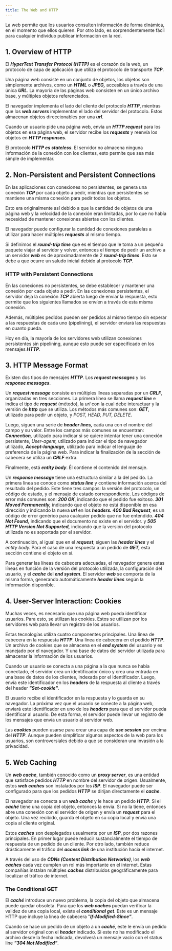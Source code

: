 ```yaml
---
title: The Web and HTTP
---
```


La web permite que los usuarios consulten información de forma dinámica, en el momento que ellos quieren. Por otro lado, es sorprendentemente fácil para cualquier individuo publicar información en la red.

## 1. Overview of HTTP

El ***HyperText Transfer Protocol (HTTP)*** es el corazón de la web, un protocolo de capa de aplicación que utiliza el protocolo de transporte ***TCP***.

Una página web consiste en un conjunto de objetos, los objetos son simplemente archivos, como un ***HTML*** o ***JPEG,*** accesibles a través de una única ***URL***. La mayoría de las páginas web consisten en un único archivo base, y múltiples objetos referenciados.

El navegador implementa el lado del cliente del protocolo ***HTTP***, mientras que los ***web servers*** implementan el lado del servidor del protocolo. Estos almacenan objetos direccionables por una ***url***.

Cuando un usuario pide una página web, envía un ***HTTP request*** para los objetos en esa página web, el servidor recibe los ***requests*** y reenvía los objetos en ***HTTP responses***.

El protocolo ***HTTP es stateless***. El servidor no almacena ninguna información de la conexión con los clientes, esto permite que sea más simple de implementar.

## 2. Non-Persistent and Persistent Connections

En las aplicaciones con conexiones no persistentes, se genera una conexión ***TCP*** por cada objeto a pedir, mientras que persistentes se mantiene una misma conexión para pedir todos los objetos.

Esto era originalmente así debido a que la cantidad de objetos de una página web y la velocidad de la conexión eran limitadas, por lo que no había necesidad de mantener conexiones abiertas con los clientes.

El navegador puede configurar la cantidad de conexiones paralelas a utilizar para hacer múltiples ***requests*** al mismo tiempo.

Si definimos el ***round-trip time*** que es el tiempo que le toma a un pequeño paquete viajar al servidor y volver, entonces el tiempo de pedir un archivo a un servidor ***web*** es de aproximadamente de 2 ***round-trip times***. Esto se debe a que ocurre un saludo inicial debido al protocolo ***TCP***.

### HTTP with Persistent Connections

En las conexiones no persistentes, se debe establecer y mantener una conexión por cada objeto a pedir. En las conexiones persistentes, el servidor deja la conexión ***TCP*** abierta luego de enviar la respuesta, esto permite que los siguientes llamados se envíen a través de esta misma conexión.

Además, múltiples pedidos pueden ser pedidos al mismo tiempo sin esperar a las respuestas de cada uno (pipelining), el servidor enviará las respuestas en cuanto pueda.

Hoy en día, la mayoría de los servidores web utilizan conexiones persistentes sin pipelining, aunque esto puede ser especificado en los mensajes ***HTTP***.

## 3. HTTP Message Format

Existen dos tipos de mensajes ***HTTP***. Los ***request messages*** y los ***response messages***.

Un ***request message*** consiste en múltiples líneas separadas por un ***CRLF***, organizadas en tres secciones. La primera línea se llama ***request line*** e indica el tipo de ***request*** (método), la *url* con la cual debe interactuar y la versión de ***http*** que se utiliza. Los métodos más comunes son: ***GET***, utilizado para pedir un objeto, y *POST, HEAD, PUT, DELETE*.

Luego, siguen una serie de ***header lines,*** cada una con el nombre del campo y su valor. Entre los campos más comunes se encuentran: ***Connection,*** utilizado para indicar si se quiere intentar tener una conexión persistente, *User-agent,* utilizado para indicar el tipo de navegador utilizado, ***Accept-language,*** utilizado para indicar el lenguaje de preferencia de la página web. Para indicar la finalización de la sección de cabecera se utiliza un ***CRLF*** extra.

Finalmente, está ***entity body***. Él contiene el contenido del mensaje.

Un ***response message*** tiene una estructura similar a la del pedido. La primera línea se conoce como ***status line*** y contiene información acerca del resultado del pedido. Este tiene tres campos: la versión del protocolo, un código de estado, y el mensaje de estado correspondiente. Los códigos de error más comunes son: ***200 OK***, indicando que el pedido fue exitoso. ***301 Moved Permanently,*** indicando que el objeto no está disponible en esa dirección y indicando la nueva ***url*** en los ***headers. 400 Bad Request***, es un código de error genérico para cualquier pedido que no fue entendido. ***404 Not Found,*** indicando que el documento no existe en el servidor. y ***505 HTTP Version Not Supported,*** indicando que la versión del protocolo utilizada no es soportada por el servidor.

A continuación, al igual que en el ***request***, siguen las ***header lines*** y el *entity body.* Para el caso de una respuesta a un pedido de ***GET,*** esta sección contiene el objeto en sí.

Para generar las líneas de cabecera adecuadas, el navegador genera estas líneas en función de la versión del protocolo utilizada, la configuración del usuario, y el ***cache*** del ***end system***. El servidor ***web*** se comporta de la misma forma, generando automáticamente ***header lines*** según la información disponible.

## 4. User-Server Interaction: Cookies

Muchas veces, es necesario que una página web pueda identificar usuarios. Para esto, se utilizan las cookies. Estos se utilizan por los servidores web para llevar un registro de los usuarios.

Estas tecnologías utiliza cuatro componentes principales. Una línea de cabecera en la respuesta ***HTTP***. Una línea de cabecera en el pedido ***HTTP***. Un archivo de cookies que se almacena en el ***end system*** del usuario y es manejado por el navegador. Y una base de datos del servidor utilizada para almacenar la información de los usuarios.

Cuando un usuario se conecta a una página a la que nunca se había conectado, el servidor crea un identificador único y crea una entrada en una base de datos de los clientes, indexada por el identificador. Luego, envía este identificador en los ***headers*** de la respuesta al cliente a través del header ***"Set-cookie"***.

El usuario recibe el identificador en la respuesta y lo guarda en su navegador. La próxima vez que el usuario se conecte a la página web, enviará este identificador en uno de los ***headers*** para que el servidor pueda identificar al usuario. De esta forma, el servidor puede llevar un registro de los mensajes que envía un usuario al servidor web.

Las ***cookies*** pueden usarse para crear una capa de ***use session*** por encima del ***HTTP***. Aunque pueden simplificar algunos aspectos de la web para los usuarios, son controversiales debido a que se consideran una invasión a la privacidad.

## 5. Web Caching

Un ***web cache***, también conocido como un ***proxy server***, es una entidad que satisface pedidos ***HTTP*** en nombre del servidor de origen. Usualmente, estos ***web caches*** son instalados por los ***ISP***. El navegador puede ser configurado para que los pedidos ***HTTP*** se dirijan directamente el ***cache***.

El navegador se conecta a un ***web cache*** y le hace un pedido ***HTTP***. Si el ***caché*** tiene una copia del objeto, entonces la envia. Si no la tiene, entonces abre una conexión con el servidor de origen y envía un ***request*** para el objeto. Una vez recibido, guarda el objeto en su copia local y envía una copia al cliente original.

Estos ***caches*** son desplegados usualmente por un ***ISP***, por dos razones principales. En primer lugar puede reducir sustancialmente el tiempo de respuesta de un pedido de un cliente. Por otro lado, también reduce drásticamente el tráfico del ***access link*** de una institución hacia el internet.

A través del uso de ***CDNs (Content Distribution Networks)***, los ***web caches*** cada vez cumplen un rol más importante en el internet. Estas compañías instalan múltiples ***caches*** distribuidos geográficamente para localizar el tráfico de internet.

### The Conditional GET

El ***caché*** introduce un nuevo problema, la copia del objeto que almacena puede quedar obsoleta. Para que los ***web caches*** puedan verificar la validez de una copia local, existe el ***conditional get***. Este es un mensaje HTTP que incluye la línea de cabecera "***If-Modified-Since"***.

Cuando se hace un pedido de un objeto a un ***caché***, este le envía un pedido al servidor original con el ***header*** indicado. Si este no ha modificado el archivo desde la fecha indicada, devolverá un mensaje vacío con el status line ***"304 Not Modified"***.
